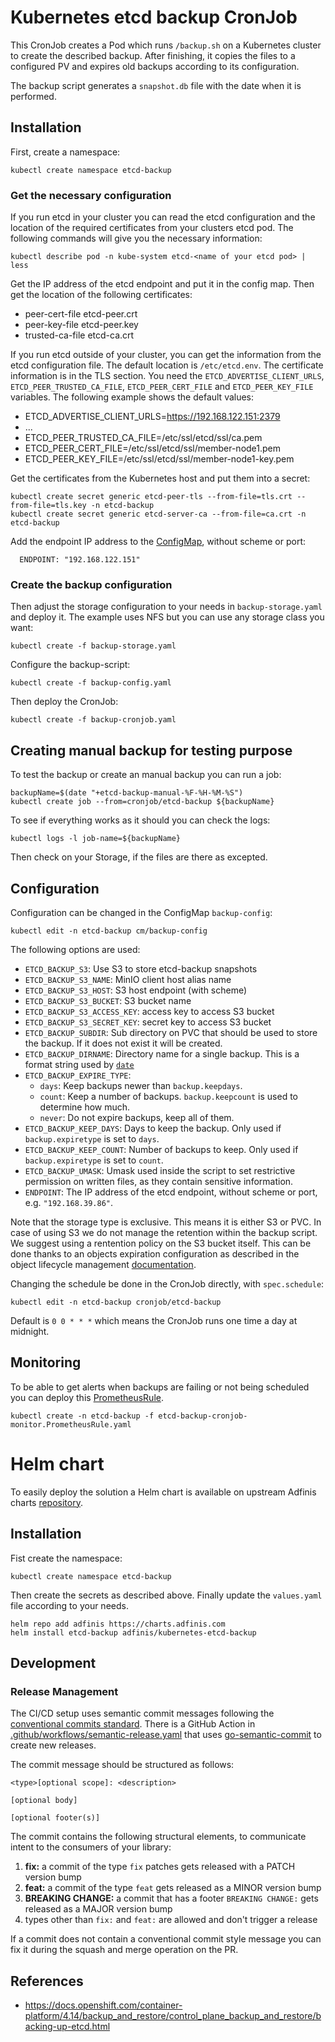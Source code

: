 # Kubernetes etcd backup CronJob

This CronJob creates a Pod which runs `/backup.sh` on a Kubernetes cluster to create the described backup. After finishing, it copies the files to a configured PV and expires old backups according to its configuration.

The backup script generates a `snapshot.db` file with the date when it is performed.

## Installation

First, create a namespace:
```
kubectl create namespace etcd-backup
```

### Get the necessary configuration
If you run etcd in your cluster you can read the etcd configuration and the location of the required certificates from your clusters etcd pod. The following commands will give you the necessary information:

```
kubectl describe pod -n kube-system etcd-<name of your etcd pod> | less
```

Get the IP address of the etcd endpoint and put it in the config map. Then get the location of the following certificates:
- peer-cert-file etcd-peer.crt
- peer-key-file etcd-peer.key
- trusted-ca-file etcd-ca.crt

If you run etcd outside of your cluster, you can get the information from the etcd configuration file. The default location is `/etc/etcd.env`. The certificate information is in the TLS section. You need the `ETCD_ADVERTISE_CLIENT_URLS`, `ETCD_PEER_TRUSTED_CA_FILE`, `ETCD_PEER_CERT_FILE` and `ETCD_PEER_KEY_FILE` variables. The following example shows the default values:

- ETCD_ADVERTISE_CLIENT_URLS=https://192.168.122.151:2379
- ...
- ETCD_PEER_TRUSTED_CA_FILE=/etc/ssl/etcd/ssl/ca.pem
- ETCD_PEER_CERT_FILE=/etc/ssl/etcd/ssl/member-node1.pem
- ETCD_PEER_KEY_FILE=/etc/ssl/etcd/ssl/member-node1-key.pem

Get the certificates from the Kubernetes host and put them into a secret:
```
kubectl create secret generic etcd-peer-tls --from-file=tls.crt --from-file=tls.key -n etcd-backup
kubectl create secret generic etcd-server-ca --from-file=ca.crt -n etcd-backup
```

Add the endpoint IP address to the [ConfigMap](./backup-config.yaml), without scheme or port:
```
  ENDPOINT: "192.168.122.151"
```

### Create the backup configuration

Then adjust the storage configuration to your needs in `backup-storage.yaml` and deploy it. The example uses NFS but you can use any storage class you want:
```
kubectl create -f backup-storage.yaml
```

Configure the backup-script:
```
kubectl create -f backup-config.yaml
```

Then deploy the CronJob:
```
kubectl create -f backup-cronjob.yaml
```

## Creating manual backup for testing purpose

To test the backup or create an manual backup you can run a job:
```
backupName=$(date "+etcd-backup-manual-%F-%H-%M-%S")
kubectl create job --from=cronjob/etcd-backup ${backupName}
```

To see if everything works as it should you can check the logs:
```
kubectl logs -l job-name=${backupName}
```
Then check on your Storage, if the files are there as excepted.

## Configuration

Configuration can be changed in the ConfigMap `backup-config`:

```
kubectl edit -n etcd-backup cm/backup-config
```

The following options are used:
- `ETCD_BACKUP_S3`: Use S3 to store etcd-backup snapshots
- `ETCD_BACKUP_S3_NAME`: MinIO client host alias name
- `ETCD_BACKUP_S3_HOST`: S3 host endpoint (with scheme)
- `ETCD_BACKUP_S3_BUCKET`: S3 bucket name
- `ETCD_BACKUP_S3_ACCESS_KEY`: access key to access S3 bucket
- `ETCD_BACKUP_S3_SECRET_KEY`: secret key to access S3 bucket
- `ETCD_BACKUP_SUBDIR`: Sub directory on PVC that should be used to store the backup. If it does not exist it will be created.
- `ETCD_BACKUP_DIRNAME`: Directory name for a single backup. This is a format string used by
[`date`](https://man7.org/linux/man-pages/man1/date.1.html)
- `ETCD_BACKUP_EXPIRE_TYPE`:
  - `days`: Keep backups newer than `backup.keepdays`.
  - `count`: Keep a number of backups. `backup.keepcount` is used to determine how much.
  - `never`: Do not expire backups, keep all of them.
- `ETCD_BACKUP_KEEP_DAYS`: Days to keep the backup. Only used if `backup.expiretype` is set to `days`.
- `ETCD_BACKUP_KEEP_COUNT`: Number of backups to keep. Only used if `backup.expiretype` is set to `count`.
- `ETCD_BACKUP_UMASK`: Umask used inside the script to set restrictive permission on written files, as they contain sensitive information.
- `ENDPOINT`: The IP address of the etcd endpoint, without scheme or port, e.g. `"192.168.39.86"`.

Note that the storage type is exclusive. This means it is either S3 or PVC. In case of using S3 we do not manage the retention within the backup script. We suggest using a rentention policy on the S3 bucket itself. This can be done thanks to an objects expiration configuration as described in the object lifecycle management [documentation](https://min.io/docs/minio/linux/administration/object-management/object-lifecycle-management.html#object-expiration).

Changing the schedule be done in the CronJob directly, with `spec.schedule`:
```
kubectl edit -n etcd-backup cronjob/etcd-backup
```
Default is `0 0 * * *` which means the CronJob runs one time a day at midnight.

## Monitoring

To be able to get alerts when backups are failing or not being scheduled you can deploy this [PrometheusRule](https://github.com/adfinis/kubernetes-etcd-backup/blob/main/etcd-backup-cronjob-monitor.PrometheusRule.yaml).

```
kubectl create -n etcd-backup -f etcd-backup-cronjob-monitor.PrometheusRule.yaml
```

# Helm chart

To easily deploy the solution a Helm chart is available on upstream Adfinis charts [repository](https://github.com/adfinis-sygroup/helm-charts/tree/master/charts/kubernetes-etcd-backup).

## Installation

Fist create the namespace:
```
kubectl create namespace etcd-backup
```

Then create the secrets as described above.
Finally update the `values.yaml` file according to your needs.

```
helm repo add adfinis https://charts.adfinis.com
helm install etcd-backup adfinis/kubernetes-etcd-backup
```

## Development

### Release Management

The CI/CD setup uses semantic commit messages following the
[conventional commits standard](https://www.conventionalcommits.org/en/v1.0.0/).
There is a GitHub Action in [.github/workflows/semantic-release.yaml](./.github/workflows/semantic-release.yaml)
that uses [go-semantic-commit](https://go-semantic-release.xyz/) to create new releases.

The commit message should be structured as follows:

```console
<type>[optional scope]: <description>

[optional body]

[optional footer(s)]
```

The commit contains the following structural elements, to communicate intent to the consumers of your library:

1. **fix:** a commit of the type `fix` patches gets released with a PATCH version bump
1. **feat:** a commit of the type `feat` gets released as a MINOR version bump
1. **BREAKING CHANGE:** a commit that has a footer `BREAKING CHANGE:` gets released as a MAJOR version bump
1. types other than `fix:` and `feat:` are allowed and don't trigger a release

If a commit does not contain a conventional commit style message you can fix
it during the squash and merge operation on the PR.

## References
* https://docs.openshift.com/container-platform/4.14/backup_and_restore/control_plane_backup_and_restore/backing-up-etcd.html

